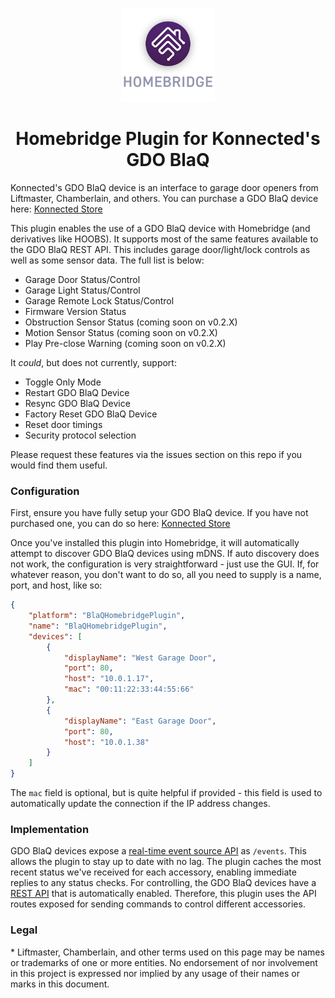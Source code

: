<p align="center">

<img src="https://github.com/homebridge/branding/raw/latest/logos/homebridge-wordmark-logo-vertical.png" width="150">

</p>

<span align="center">

# Homebridge Plugin for Konnected's GDO BlaQ

</span>

Konnected's GDO BlaQ device is an interface to garage door openers from Liftmaster, Chamberlain, and others.
You can purchase a GDO BlaQ device here: [Konnected Store](https://konnected.io/KYLEBOYER)

This plugin enables the use of a GDO BlaQ device with Homebridge (and derivatives like HOOBS). It supports most of the same features available to the GDO BlaQ REST API. This includes garage door/light/lock controls as well as some sensor data. The full list is below:

* Garage Door Status/Control
* Garage Light Status/Control
* Garage Remote Lock Status/Control
* Firmware Version Status
* Obstruction Sensor Status (coming soon on v0.2.X)
* Motion Sensor Status (coming soon on v0.2.X)
* Play Pre-close Warning (coming soon on v0.2.X)

It *could*, but does not currently, support:

* Toggle Only Mode
* Restart GDO BlaQ Device
* Resync GDO BlaQ Device
* Factory Reset GDO BlaQ Device
* Reset door timings
* Security protocol selection

Please request these features via the issues section on this repo if you would find them useful.

### Configuration

First, ensure you have fully setup your GDO BlaQ device. If you have not purchased one, you can do so here: [Konnected Store](https://konnected.io/KYLEBOYER)

Once you've installed this plugin into Homebridge, it will automatically attempt to discover GDO BlaQ devices using mDNS. If auto discovery does not work, the configuration is very straightforward - just use the GUI. If, for whatever reason, you don't want to do so, all you need to supply is a name, port, and host, like so:

```json
{
    "platform": "BlaQHomebridgePlugin",
    "name": "BlaQHomebridgePlugin",
    "devices": [
        {
            "displayName": "West Garage Door",
            "port": 80,
            "host": "10.0.1.17",
            "mac": "00:11:22:33:44:55:66"
        },
        {
            "displayName": "East Garage Door",
            "port": 80,
            "host": "10.0.1.38"
        }
    ]
}
```

The `mac` field is optional, but is quite helpful if provided - this field is used to automatically update the connection if the IP address changes.

### Implementation

GDO BlaQ devices expose a [real-time event source API](https://esphome.io/web-api/index.html?highlight=events#event-source-api) as `/events`. This allows the plugin to stay up to date with no lag. The plugin caches the most recent status we've received for each accessory, enabling immediate replies to any status checks. For controlling, the GDO BlaQ devices have a [REST API](https://konnected.readme.io/v2.0/reference/introduction) that is automatically enabled. Therefore, this plugin uses the API routes exposed for sending commands to control different accessories.

### Legal

\* Liftmaster, Chamberlain, and other terms used on this page may be names or trademarks of one or more entities. No endorsement of nor involvement in this project is expressed nor implied by any usage of their names or marks in this document.
